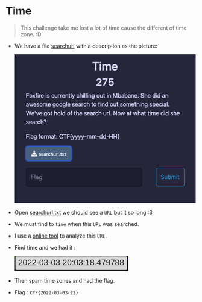 # Time
> This challenge take me lost a lot of time cause the different of time zone. :D
- We have a file [searchurl](searchurl.txt) with a description as the picture:

    ![hint](img/hint.png)

- Open [searchurl.txt](searchurl.txt) we should see a `URL` but it so long :3 
- We must find to `time` when this `URL` was searched.
- I use a [online tool](https://dfir.blog/unfurl/) to analyze this `URL`. 
- Find time and we had it : 

    ![time](img/Time.png)

- Then spam time zones and had the flag.

- Flag : `CTF{2022-03-03-22}`
